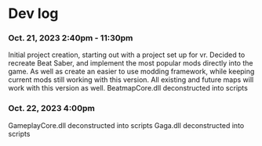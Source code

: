 # Dev log
### Oct. 21, 2023   2:40pm - 11:30pm
Initial project creation, starting out with a project set up for vr. Decided to recreate Beat Saber, and implement the most popular mods directly into the game. As well as create an easier to use modding framework, while keeping current mods still working with this version. All existing and future maps will work with this version as well.
BeatmapCore.dll deconstructed into scripts

### Oct. 22, 2023    4:00pm
GameplayCore.dll deconstructed into scripts
Gaga.dll deconstructed into scripts
